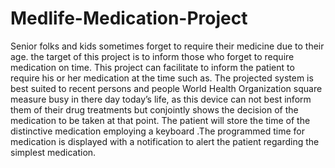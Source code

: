 # Medlife-Medication-Project
Senior folks and kids sometimes forget to require their medicine due to their age. the target of this project is to inform those who forget to require medication on time. This project can facilitate to inform the patient to require his or her medication at the time such as. The projected system is best suited to recent persons and people World Health Organization square measure busy in there day today’s life, as this device can not best inform them of their drug treatments but conjointly shows the decision of the medication to be taken at that point. The patient will store the time of the distinctive medication employing a keyboard .The programmed time for medication is displayed with a notification to alert the patient regarding the simplest medication.  
